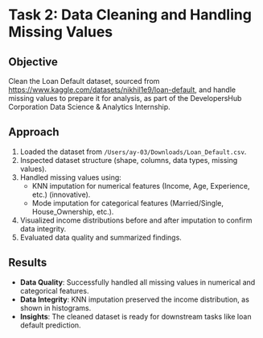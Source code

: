 # Task 2: Data Cleaning and Handling Missing Values

## Objective
Clean the Loan Default dataset, sourced from https://www.kaggle.com/datasets/nikhil1e9/loan-default, and handle missing values to prepare it for analysis, as part of the DevelopersHub Corporation Data Science & Analytics Internship.

## Approach
1. Loaded the dataset from `/Users/ay-03/Downloads/Loan_Default.csv`.
2. Inspected dataset structure (shape, columns, data types, missing values).
3. Handled missing values using:
   - KNN imputation for numerical features (Income, Age, Experience, etc.) (innovative).
   - Mode imputation for categorical features (Married/Single, House_Ownership, etc.).
4. Visualized income distributions before and after imputation to confirm data integrity.
5. Evaluated data quality and summarized findings.

## Results
- **Data Quality**: Successfully handled all missing values in numerical and categorical features.
- **Data Integrity**: KNN imputation preserved the income distribution, as shown in histograms.
- **Insights**: The cleaned dataset is ready for downstream tasks like loan default prediction.

